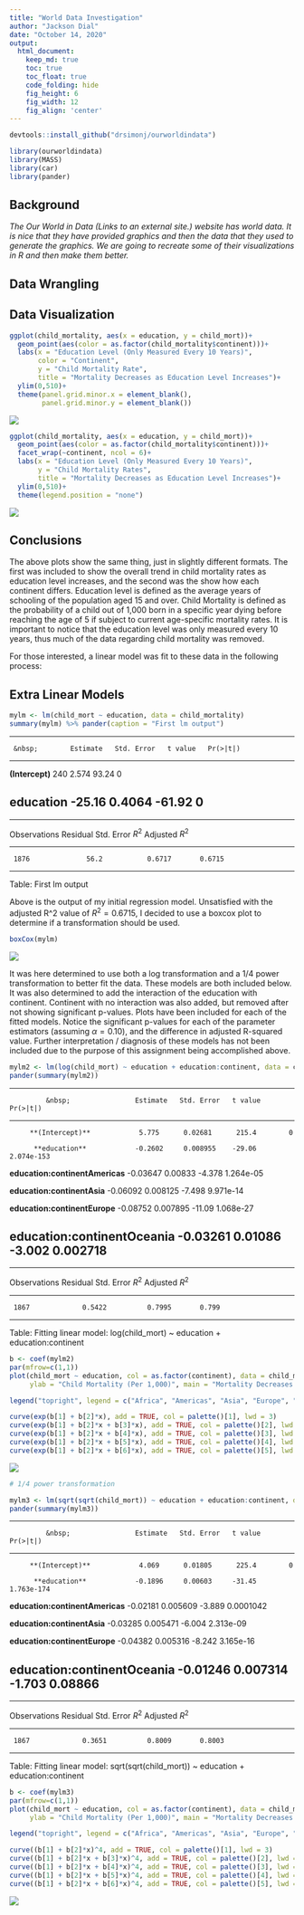 ```yaml
---
title: "World Data Investigation"
author: "Jackson Dial"
date: "October 14, 2020"
output:
  html_document:  
    keep_md: true
    toc: true
    toc_float: true
    code_folding: hide
    fig_height: 6
    fig_width: 12
    fig_align: 'center'
---
```







```r
devtools::install_github("drsimonj/ourworldindata")

library(ourworldindata)
library(MASS)
library(car)
library(pander)
```

## Background

_The Our World in Data (Links to an external site.) website has world data. It is nice that they have provided graphics and then the data that they used to generate the graphics. We are going to recreate some of their visualizations in R and then make them better._

## Data Wrangling



## Data Visualization


```r
ggplot(child_mortality, aes(x = education, y = child_mort))+
  geom_point(aes(color = as.factor(child_mortality$continent)))+
  labs(x = "Education Level (Only Measured Every 10 Years)",
       color = "Continent",
       y = "Child Mortality Rate",
       title = "Mortality Decreases as Education Level Increases")+
  ylim(0,510)+
  theme(panel.grid.minor.x = element_blank(),
        panel.grid.minor.y = element_blank())
```

![](Task-9_files/figure-html/plot_data-1.png)<!-- -->

```r
ggplot(child_mortality, aes(x = education, y = child_mort))+
  geom_point(aes(color = as.factor(child_mortality$continent)))+
  facet_wrap(~continent, ncol = 6)+
  labs(x = "Education Level (Only Measured Every 10 Years)",
       y = "Child Mortality Rates",
       title = "Mortality Decreases as Education Level Increases")+
  ylim(0,510)+
  theme(legend.position = "none")
```

![](Task-9_files/figure-html/plot_data-2.png)<!-- -->

## Conclusions

The above plots show the same thing, just in slightly different formats. The first was included to show the overall trend in child mortality rates as education level increases, and the second was the show how each continent differs. Education level is defined as the average years of schooling of the population aged 15 and over. Child Mortality is defined as the probability of a child out of 1,000 born in a specific year dying before reaching the age of 5 if subject to current age-specific mortality rates. It is important to notice that the education level was only measured every 10 years, thus much of the data regarding child mortality was removed. 

For those interested, a linear model was fit to these data in the following process:

## Extra Linear Models


```r
mylm <- lm(child_mort ~ education, data = child_mortality)
summary(mylm) %>% pander(caption = "First lm output")
```


--------------------------------------------------------------
     &nbsp;        Estimate   Std. Error   t value   Pr(>|t|) 
----------------- ---------- ------------ --------- ----------
 **(Intercept)**     240        2.574       93.24       0     

  **education**     -25.16      0.4064     -61.92       0     
--------------------------------------------------------------


--------------------------------------------------------------
 Observations   Residual Std. Error   $R^2$    Adjusted $R^2$ 
-------------- --------------------- -------- ----------------
     1876              56.2           0.6717       0.6715     
--------------------------------------------------------------

Table: First lm output

Above is the output of my initial regression model. Unsatisfied with the adjusted R^2 value of $R^2 = 0.6715$, I decided to use a boxcox plot to determine if a transformation should be used.



```r
boxCox(mylm)
```

![](Task-9_files/figure-html/unnamed-chunk-3-1.png)<!-- -->

It was here determined to use both a log transformation and a 1/4 power transformation to better fit the data. These models are both included below. It was also determined to add the interaction of the education with continent. Continent with no interaction was also added, but removed after not showing significant p-values. Plots have been included for each of the fitted models. Notice the significant p-values for each of the parameter estimators (assuming $\alpha = 0.10$), and the difference in adjusted R-squared value. Further interpretation / diagnosis of these models has not been included due to the purpose of this assignment being accomplished above.


```r
mylm2 <- lm(log(child_mort) ~ education + education:continent, data = child_mortality)
pander(summary(mylm2))
```


--------------------------------------------------------------------------------
             &nbsp;                Estimate   Std. Error   t value    Pr(>|t|)  
--------------------------------- ---------- ------------ --------- ------------
         **(Intercept)**            5.775      0.02681      215.4        0      

          **education**            -0.2602     0.008955    -29.06    2.074e-153 

 **education:continentAmericas**   -0.03647    0.00833     -4.378    1.264e-05  

   **education:continentAsia**     -0.06092    0.008125    -7.498    9.971e-14  

  **education:continentEurope**    -0.08752    0.007895    -11.09    1.068e-27  

 **education:continentOceania**    -0.03261    0.01086     -3.002     0.002718  
--------------------------------------------------------------------------------


--------------------------------------------------------------
 Observations   Residual Std. Error   $R^2$    Adjusted $R^2$ 
-------------- --------------------- -------- ----------------
     1867             0.5422          0.7995       0.799      
--------------------------------------------------------------

Table: Fitting linear model: log(child_mort) ~ education + education:continent

```r
b <- coef(mylm2)
par(mfrow=c(1,1))
plot(child_mort ~ education, col = as.factor(continent), data = child_mortality, pch = 19, xlab = "Education Level",
     ylab = "Child Mortality (Per 1,000)", main = "Mortality Decreases as Education Level Increases", ylim = range(0:510))

legend("topright", legend = c("Africa", "Americas", "Asia", "Europe", "Ocenia"),col = c(palette()[1], palette()[2], palette()[3], palette()[4], palette()[5]), lty = 1)

curve(exp(b[1] + b[2]*x), add = TRUE, col = palette()[1], lwd = 3)
curve(exp(b[1] + b[2]*x + b[3]*x), add = TRUE, col = palette()[2], lwd = 3)
curve(exp(b[1] + b[2]*x + b[4]*x), add = TRUE, col = palette()[3], lwd = 3)
curve(exp(b[1] + b[2]*x + b[5]*x), add = TRUE, col = palette()[4], lwd = 3)
curve(exp(b[1] + b[2]*x + b[6]*x), add = TRUE, col = palette()[5], lwd = 3)
```

![](Task-9_files/figure-html/unnamed-chunk-4-1.png)<!-- -->

```r
# 1/4 power transformation

mylm3 <- lm(sqrt(sqrt(child_mort)) ~ education + education:continent, data = child_mortality)
pander(summary(mylm3))
```


--------------------------------------------------------------------------------
             &nbsp;                Estimate   Std. Error   t value    Pr(>|t|)  
--------------------------------- ---------- ------------ --------- ------------
         **(Intercept)**            4.069      0.01805      225.4        0      

          **education**            -0.1896     0.00603     -31.45    1.763e-174 

 **education:continentAmericas**   -0.02181    0.005609    -3.889    0.0001042  

   **education:continentAsia**     -0.03285    0.005471    -6.004    2.313e-09  

  **education:continentEurope**    -0.04382    0.005316    -8.242    3.165e-16  

 **education:continentOceania**    -0.01246    0.007314    -1.703     0.08866   
--------------------------------------------------------------------------------


--------------------------------------------------------------
 Observations   Residual Std. Error   $R^2$    Adjusted $R^2$ 
-------------- --------------------- -------- ----------------
     1867             0.3651          0.8009       0.8003     
--------------------------------------------------------------

Table: Fitting linear model: sqrt(sqrt(child_mort)) ~ education + education:continent

```r
b <- coef(mylm3)
par(mfrow=c(1,1))
plot(child_mort ~ education, col = as.factor(continent), data = child_mortality, pch = 19, xlab = "Education Level",
     ylab = "Child Mortality (Per 1,000)", main = "Mortality Decreases as Education Level Increases", ylim = range(0:510))

legend("topright", legend = c("Africa", "Americas", "Asia", "Europe", "Ocenia"),col = c(palette()[1], palette()[2], palette()[3], palette()[4], palette()[5]), lty = 1)

curve((b[1] + b[2]*x)^4, add = TRUE, col = palette()[1], lwd = 3)
curve((b[1] + b[2]*x + b[3]*x)^4, add = TRUE, col = palette()[2], lwd = 3)
curve((b[1] + b[2]*x + b[4]*x)^4, add = TRUE, col = palette()[3], lwd = 3)
curve((b[1] + b[2]*x + b[5]*x)^4, add = TRUE, col = palette()[4], lwd = 3)
curve((b[1] + b[2]*x + b[6]*x)^4, add = TRUE, col = palette()[5], lwd = 3)
```

![](Task-9_files/figure-html/unnamed-chunk-4-2.png)<!-- -->

